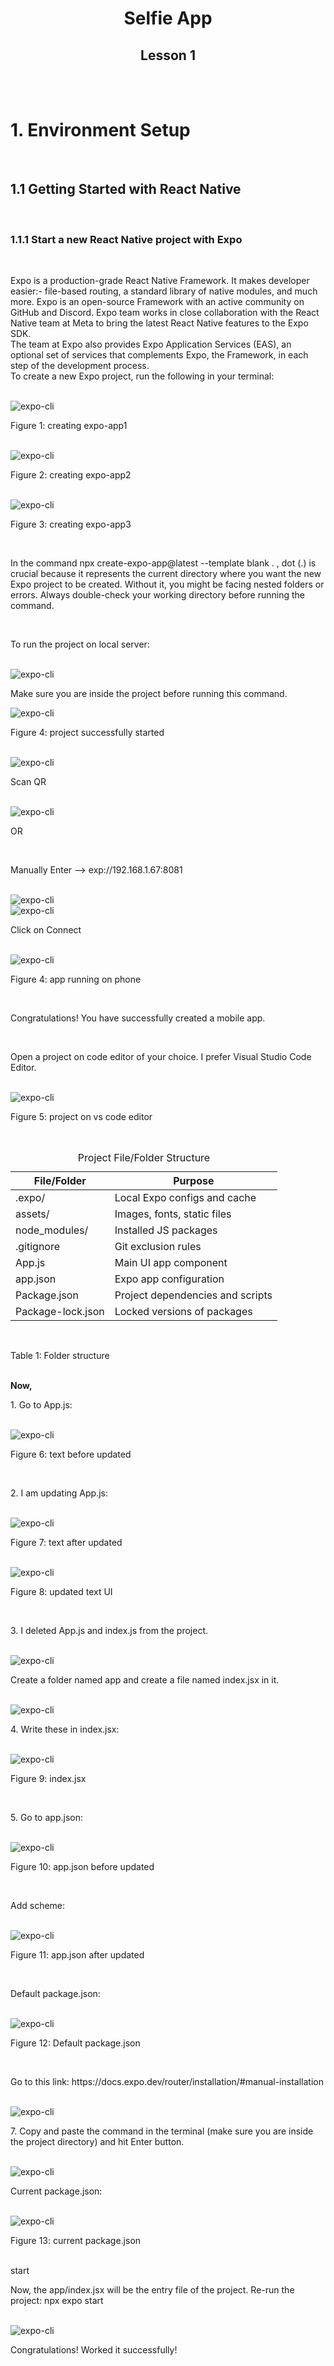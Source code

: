 <div>
  <h1 align="center">Selfie App</h1>
  <h2 align="center">Lesson 1</h2>
  <br /><br />
  <h1>1. Environment Setup</h1>
  <br />
  <h2>1.1 Getting Started with React Native</h2>
  <br />
  <h3>1.1.1 Start a new React Native project with Expo</h3>
  <br />
  <p>
    Expo is a production-grade React Native Framework. It makes developer
    easier:- file-based routing, a standard library of native modules, and much
    more. Expo is an open-source Framework with an active community on GitHub
    and Discord. Expo team works in close collaboration with the React Native
    team at Meta to bring the latest React Native features to the Expo SDK.<br> The
    team at Expo also provides Expo Application Services (EAS), an optional set
    of services that complements Expo, the Framework, in each step of the
    development process.<br> To create a new Expo project, run the following in your
    terminal:
  </p>
  <br />
  <img
    src="./screenshots/Screenshot 2025-05-19 153745.png"
    alt="expo-cli" />
  <br />
  <p>Figure 1: creating expo-app1</p><br>
  <img
    src="./screenshots/Screenshot 2025-05-19 154255.png"
    alt="expo-cli" />
    <br>
    <p>Figure 2: creating expo-app2</p>
  <br />
  <img
    src="./screenshots/Screenshot 2025-05-19 175830.png"
    alt="expo-cli" />
    <br>
    <p>Figure 3: creating expo-app3</p>
    <br>
    <p>In the command npx create-expo-app@latest --template blank . , dot (.) is crucial because it represents the current directory where you want the new Expo project to be created. Without it, you might be facing nested folders or errors. Always double-check your working directory before running the command.</p>
  <br />
  <p>To run the project on local server:</p><br>
  <img
    src="./screenshots/Screenshot 2025-05-19 154441.png"
    alt="expo-cli" />
    <br>
    <p>Make sure you are inside the project before running this command.</p>
    <img src="./screenshots/Screenshot 2025-05-19 175941.png" alt="expo-cli"/> <br>
    <p>Figure 4: project successfully started</p><br>
    <img
    src="./screenshots/Screenshot 2025-05-19 155019.png" alt="expo-cli" /><br>
    <p>Scan QR</p><br>
    <img
    src="./screenshots/Screenshot 2025-05-19 175941.png" alt="expo-cli" /><br>
    <p>OR</p><br>
    <p>Manually Enter --> exp://192.168.1.67:8081</p><br>
    <img
    src="./screenshots/Screenshot 2025-05-19 155141.png" alt="expo-cli" /><br>
    <img src="./screenshots/Screenshot 2025-05-19 155230.png" alt="expo-cli" /><br>
    <p>Click on Connect</p><br>
    <img src="./screenshots/Screenshot 2025-05-19 155921.png" alt="expo-cli"><br>
    <p>Figure 4: app running on phone</p><br>
    <p>Congratulations! You have successfully created a mobile app.</p><br>
    <p>Open a project on code editor of your choice. I prefer Visual Studio Code Editor.</p><br>
    <img src="./screenshots/Screenshot 2025-05-19 180039.png" alt="expo-cli"><br>
    <p>Figure 5: project on vs code editor</p><br>
    <table>
        <caption>Project File/Folder Structure</caption>
        <thead>
          <tr>
            <th>File/Folder</th>
            <th>Purpose</th>
            </tr>
        </thead>
        <tbody>
          <tr>
            <td>.expo/</td>
            <td>Local Expo configs and cache</td>
          </tr>
          <tr>
            <td>assets/</td>
            <td>Images, fonts, static files</td>  
          </tr>
          <tr>
            <td>node_modules/</td>
            <td>Installed JS packages</td>  
          </tr>
          <tr>
            <td>.gitignore</td>
            <td>Git exclusion rules</td>  
          </tr>
          <tr>
            <td>App.js</td>
            <td>Main UI app component</td>  
          </tr>
          <tr>
            <td>app.json</td>
            <td>Expo app configuration</td>  
          </tr>
          <tr>
            <td>Package.json</td>
            <td>Project dependencies and scripts</td>  
          </tr>
          <tr>
            <td>Package-lock.json</td>
            <td>Locked versions of packages</td>  
          </tr>
        </tbody>
    </table><br>
    <p>Table 1: Folder structure</p><br>
    <strong>Now,</strong><br>
    <p>1. Go to App.js:</p><br>
    <img src="./screenshots/Screenshot 2025-05-19 161841.png" alt="expo-cli"><br>
    <p>Figure 6: text before updated</p><br>
    <p>2. I am updating App.js:</p><br>
    <img src="./screenshots/Screenshot 2025-05-19 162105.png" alt="expo-cli"><br>
    <p>Figure 7: text after updated</p><br>
    <img src="./screenshots/Screenshot 2025-05-19 161912.png" alt="expo-cli"><br>
    <p>Figure 8: updated text UI</p><br>
    <p>3. I deleted App.js and index.js from the project.</p><br>
    <img src="./screenshots/Screenshot 2025-05-19 180217.png" alt="expo-cli"><br>
    <p>Create a folder named app and create a file named index.jsx in it.</p><br>
    <img src="./screenshots/Screenshot 2025-05-19 180305.png" alt="expo-cli"><br>
    <p>4. Write these in index.jsx: </p><br>
    <img src="./screenshots/Screenshot 2025-05-19 180618.png" alt="expo-cli"><br>
    <p>Figure 9: index.jsx</p><br>
    <p>5. Go to app.json:</p><br>
    <img src="./screenshots/Screenshot 2025-05-19 181611.png" alt="expo-cli"><br>
    <p>Figure 10: app.json before updated</p><br>
    <p>Add scheme: </p><br>
    <img src="./screenshots/Screenshot 2025-05-19 180718.png" alt="expo-cli"><br>
    <p>Figure 11: app.json after updated</p><br>
    <p>Default package.json: </p><br>
    <img src="./screenshots/Screenshot 2025-05-19 181127.png" alt="expo-cli"><br>
    <p>Figure 12: Default package.json</p><br>
    <p>Go to this link: https://docs.expo.dev/router/installation/#manual-installation</p><br>
    <img src="./screenshots/Screenshot 2025-05-19 164129.png" alt="expo-cli"><br>
    <p>7. Copy and paste the command in the terminal (make sure you are inside the project directory) and hit Enter button.</p><br>
    <img src="./screenshots/Screenshot 2025-05-19 182432.png" alt="expo-cli"><br>
    <p>Current package.json: </p><br>
    <img src="./screenshots/Screenshot 2025-05-19 182627.png" alt="expo-cli"><br>
    <p>Figure 13: current package.json</p><br>start
    <p>Now, the app/index.jsx will be the entry file of the project. Re-run the project: npx expo start</p><br>
    <img src="./screenshots/Screenshot 2025-05-19 165512.png" alt="expo-cli"><br>
    <p>Congratulations! Worked it successfully!</p><br>
</div>
